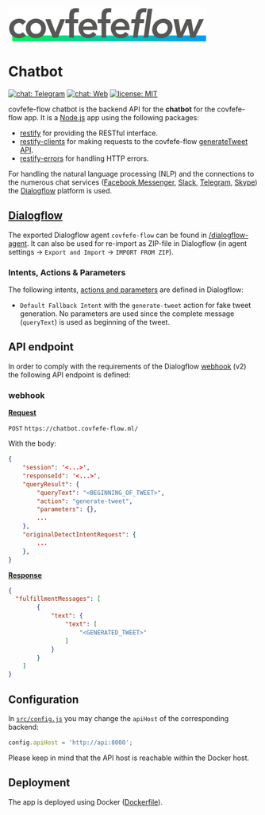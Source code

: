 <img src="../design/logo/covfefe-flow-logo.png" alt="covfefe-flow logo" style="max-width:100%;" width="400px" height="70px">

# Chatbot

<a href="http://t.me/covfefeflow_bot" target="_blank"><img src="https://img.shields.io/badge/chat-Telegram-32afed.svg" alt="chat: Telegram"></a>
<a href="https://bot.dialogflow.com/covfefe-flow" target="_blank"><img src="https://img.shields.io/badge/chat-Web-ed6c1f.svg" alt="chat: Web"></a>
[![license: MIT](https://img.shields.io/badge/license-MIT-brightgreen.svg)](./LICENSE.md)

covfefe-flow chatbot is the backend API for the **chatbot** for the covfefe-flow app. It is a [Node.js](https://nodejs.org) app using the following packages:
- [restify](https://github.com/restify/node-restify) for providing the RESTful interface.
- [restify-clients](https://github.com/restify/clients) for making requests to the covfefe-flow [generateTweet API](../api).
- [restify-errors](https://github.com/restify/errors) for handling HTTP errors.

For handling the natural language processing (NLP) and the connections to the numerous chat services ([Facebook Messenger](https://www.messenger.com), [Slack](https://slack.com), [Telegram](https://telegram.org), [Skype](https://www.skype.com)) the [Dialogflow](https://dialogflow.com) platform is used.



## [Dialogflow](https://dialogflow.com)

The exported Dialogflow agent `covfefe-flow` can be found in [/dialogflow-agent](./dialogflow-agent). It can also be used for re-import as ZIP-file in Dialogflow (in agent settings → `Export and Import` → `IMPORT FROM ZIP`).

### Intents, Actions & Parameters
The following intents, [actions and parameters](https://dialogflow.com/docs/actions-and-parameters) are defined in Dialogflow:
- `Default Fallback Intent` with the `generate-tweet` action for fake tweet generation. No parameters are used since the complete message (`queryText`) is used as beginning of the tweet.



## API endpoint
In order to comply with the requirements of the Dialogflow [webhook](https://dialogflow.com/docs/fulfillment) (v2) the following API endpoint is defined:

### webhook

**[Request](https://dialogflow.com/docs/reference/api-v2/rest/v2beta1/WebhookRequest)**

`POST` `https://chatbot.covfefe-flow.ml/`

With the body:
```json
{
    "session": '<...>',
    "responseId": '<...>',
    "queryResult": {
        "queryText": "<BEGINNING_OF_TWEET>",
        "action": "generate-tweet",
        "parameters": {},
        ...
    },
    "originalDetectIntentRequest": {
        ...
    },
}
```

**[Response](https://dialogflow.com/docs/reference/api-v2/rest/v2beta1/WebhookResponse)**

```json
{
  "fulfillmentMessages": [
        {
            "text": {
                "text": [
                    "<GENERATED_TWEET>"
                ]
            }
        }
    ]
}
```



## Configuration
In [`src/config.js`](./covfefe-flow-chatbot/src/config.js) you may change the `apiHost` of the corresponding backend:
```js
config.apiHost = 'http://api:8000';
```
Please keep in mind that the API host is reachable within the Docker host.



## Deployment
The app is deployed using Docker ([Dockerfile](./Dockerfile)).
